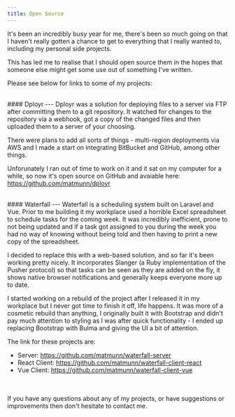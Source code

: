 ```yaml
---
title: Open Source
---
```


It's been an incredibly busy year for me, there's been so much going on that I haven't really gotten
a chance to get to everything that I really wanted to, including my personal side projects.

This has led me to realise that I should open source them in the hopes that someone else might get
some use out of something I've written.

Please see below for links to some of my projects:

<br />
#### Dployr
---
Dployr was a solution for deploying files to a server via FTP after committing them to a git repository.
It watched for changes to the repository via a webhook, got a copy of the changed files and then uploaded
them to a server of your choosing.

There were plans to add all sorts of things - multi-region deployments via AWS and I made a start on integrating
BitBucket and GitHub, among other things.

Unforunately I ran out of time to work on it and it sat on my computer for a while, so now it's open source on GitHub
and avaiable here: <https://github.com/matmunn/dployr>

<br />
#### Waterfall
---
Waterfall is a scheduling system built on Laravel and Vue. Prior to me building it my workplace used a horrible
Excel spreadsheet to schedule tasks for the coming week. It was incredibly inefficient, prone to not being updated
and if a task got assigned to you during the week you had no way of knowing without being told and then having to
print a new copy of the spreadsheet.

I decided to replace this with a web-based solution, and so far it's been working pretty nicely. It incorporates
Slanger (a Ruby implementation of the Pusher protocol) so that tasks can be seen as they are added on the fly,
it shows native browser notifications and generally keeps everyone more up to date.

I started working on a rebuild of the project after I released it in my workplace but I never got time to finish
it off, life happens. It was more of a cosmetic rebuild than anything, I originally built it with Bootstrap and
didn't pay much attention to styling as I was after quick functionality - I ended up replacing Bootstrap with Bulma
and giving the UI a bit of attention.

The link for these projects are:
* Server: <https://github.com/matmunn/waterfall-server>
* React Client: <https://github.com/matmunn/waterfall-client-react>
* Vue Client: <https://github.com/matmunn/waterfall-client-vue>


<br /><br/>
If you have any questions about any of my projects, or have suggestions or improvements then don't hesitate to contact
me.
